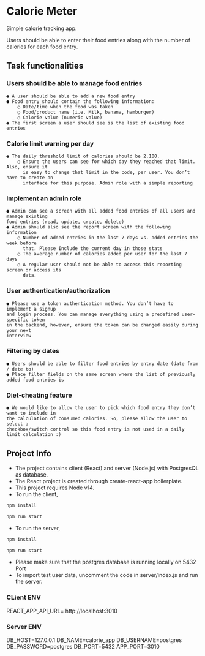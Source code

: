 # Calorie Meter

Simple calorie tracking app.

Users should be able to enter their food entries along with the number of calories for each
food entry.

## Task functionalities
  
### Users should be able to manage food entries
    ● A user should be able to add a new food entry
    ● Food entry should contain the following information:
        ○ Date/time when the food was taken
        ○ Food/product name (i.e. Milk, banana, hamburger)
        ○ Calorie value (numeric value)
    ● The first screen a user should see is the list of existing food entries
### Calorie limit warning per day
    ● The daily threshold limit of calories should be 2.100.
        ○ Ensure the users can see for which day they reached that limit. Also, ensure it
          is easy to change that limit in the code, per user. You don’t have to create an
          interface for this purpose. Admin role with a simple reporting
### Implement an admin role
    ● Admin can see a screen with all added food entries of all users and manage existing
    food entries (read, update, create, delete)
    ● Admin should also see the report screen with the following information
        ○ Number of added entries in the last 7 days vs. added entries the week before
          that. Please Include the current day in those stats
        ○ The average number of calories added per user for the last 7 days
        ○ A regular user should not be able to access this reporting screen or access its
          data.
### User authentication/authorization
    ● Please use a token authentication method. You don’t have to implement a signup
    and login process. You can manage everything using a predefined user-specific token
    in the backend, however, ensure the token can be changed easily during your next
    interview
### Filtering by dates
    ● Users should be able to filter food entries by entry date (date from / date to)
    ● Place filter fields on the same screen where the list of previously added food entries is
### Diet-cheating feature
    ● We would like to allow the user to pick which food entry they don’t want to include in
    the calculation of consumed calories. So, please allow the user to select a
    checkbox/switch control so this food entry is not used in a daily limit calculation :)

## Project Info
* The project contains client (React) and server (Node.js) with PostgresQL as database.
* The React project is created through create-react-app boilerplate.
* This project requires Node v14.
* To run the client, 

```bash
npm install
```

```bash
npm run start
```

* To run the server, 

```bash
npm install
```

```bash
npm run start
```

* Please make sure that the postgres database is running locally on 5432 Port
* To import test user data, uncomment the code in server/index.js and run the server.

### CLient ENV

REACT_APP_API_URL= http://localhost:3010

### Server ENV

DB_HOST=127.0.0.1
DB_NAME=calorie_app
DB_USERNAME=postgres
DB_PASSWORD=postgres
DB_PORT=5432
APP_PORT=3010